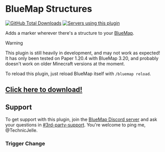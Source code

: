 # BlueMap Structures

[![GitHub Total Downloads](https://img.shields.io/github/downloads/TechnicJelle/BlueMapStructures/total?label=Downloads&color=success "Click here to download the plugin")](https://github.com/TechnicJelle/BlueMapStructures/releases/latest)
[![Servers using this plugin](https://img.shields.io/bstats/servers/20565?label=Servers)](https://bstats.org/plugin/bukkit/BlueMap%20Structures/20565)

Adds a marker wherever there's a structure to your [BlueMap](https://github.com/BlueMap-Minecraft/BlueMap).

> [!WARNING]  
> This plugin is still heavily in development, and may not work as expected!  
> It has only been tested on Paper 1.20.4 with BlueMap 3.20,
> and probably doesn't work on older Minecraft versions at the moment.

To reload this plugin, just reload BlueMap itself with `/bluemap reload`.

## [Click here to download!](../../releases/latest)

## Support

To get support with this plugin, join the [BlueMap Discord server](https://bluecolo.red/map-discord)
and ask your questions in [#3rd-party-support](https://discord.com/channels/665868367416131594/863844716047106068).
You're welcome to ping me, @TechnicJelle.

### Trigger Change
